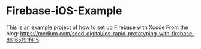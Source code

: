 # Firebase-iOS-Example
This is an example project of how to set up Firebase with Xcode
From the blog: https://medium.com/seed-digital/ios-rapid-prototyping-with-firebase-d6165191f415
